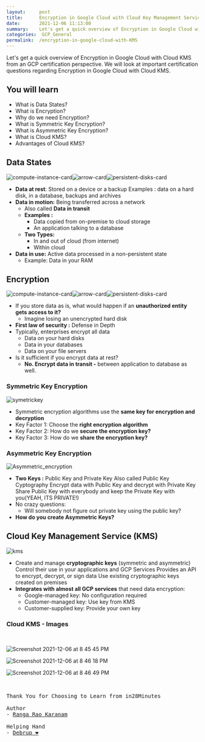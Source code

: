 ```yaml
---
layout:     post
title:      Encryption in Google Cloud with Cloud Key Management Service (KMS) - GCP Certification Cheat Sheet
date:       2021-12-06 11:13:00
summary:    Let's get a quick overview of Encryption in Google Cloud with Cloud KMS from an GCP certification perspective. We will look at important certification questions regarding Encryption in Google Cloud with Cloud KMS.
categories:  GCP_General
permalink:  /encryption-in-google-cloud-with-KMS
---
```


Let's get a quick overview of Encryption in Google Cloud with Cloud KMS from an GCP certification perspective. We will look at important certification questions regarding Encryption in Google Cloud with Cloud KMS.

## You will learn
- What is Data States?
- What is Encryption?
- Why do we need Encryption?
- What is Symmetric Key Encryption?
- What is Asymmetric Key Encryption?
- What is Cloud KMS?
- Advantages of Cloud KMS?


## Data States
   ![compute-instance-card](https://user-images.githubusercontent.com/57451228/144869368-dd3cb711-7861-4acd-8467-922bb9e36d36.png)![arrow-card](https://user-images.githubusercontent.com/57451228/144869384-d3e48e9d-72be-4e07-bbc5-2a7fabaa07fe.png)![persistent-disks-card](https://user-images.githubusercontent.com/57451228/144869399-a7efe4ff-4347-4195-9b47-51d9de400d69.png)


 
    
- **Data at rest**: Stored on a device or a backup
Examples : data on a hard disk, in a database, backups and archives
- **Data in motion:** Being transferred across a network
  - Also called **Data in transit**
  - **Examples :**
      - Data copied from on-premise to cloud storage
      - An application talking to a database
  - **Two Types:**
      - In and out of cloud (from internet)
      - Within cloud
- **Data in use:** Active data processed in a non-persistent state
   - Example: Data in your RAM

## Encryption
 ![compute-instance-card](https://user-images.githubusercontent.com/57451228/144869368-dd3cb711-7861-4acd-8467-922bb9e36d36.png)![arrow-card](https://user-images.githubusercontent.com/57451228/144869384-d3e48e9d-72be-4e07-bbc5-2a7fabaa07fe.png)![persistent-disks-card](https://user-images.githubusercontent.com/57451228/144869399-a7efe4ff-4347-4195-9b47-51d9de400d69.png)
 
- If you store data as is, what would happen if an **unauthorized entity gets access to it?**
  - Imagine losing an unencrypted hard disk
- **First law of security :** Defense in Depth
- Typically, enterprises encrypt all data
  - Data on your hard disks
  - Data in your databases
  - Data on your file servers
- Is it sufficient if you encrypt data at rest?
  - **No. Encrypt data in transit -** between application to database as well.
   
### Symmetric Key Encryption
![symetrickey](https://user-images.githubusercontent.com/57451228/144870527-fbf574e6-8718-44d9-a87d-1c9821900fe0.png)

- Symmetric encryption algorithms use the **same key for encryption and decryption**
- Key Factor 1: Choose the **right encryption algorithm**
- Key Factor 2: How do we **secure the encryption key?**
- Key Factor 3: How do we **share the encryption key?**

### Asymmetric Key Encryption
![Asymmetric_encryption](https://user-images.githubusercontent.com/57451228/144870702-777536a0-ae97-44e5-a56e-850d12afe5f3.png)

- **Two Keys :** Public Key and Private Key
Also called Public Key Cyptography
Encrypt data with Public Key and decrypt with Private Key
Share Public Key with everybody and keep the Private Key with you(YEAH, ITS PRIVATE!)
- No crazy questions:
  - Will somebody not figure out private key using the public key?
- **How do you create Asymmetric Keys?**

## Cloud Key Management Service (KMS)

![kms](https://user-images.githubusercontent.com/57451228/144871178-e94ef009-0a9e-4e1c-9df3-e45e32add0f2.png)

- Create and manage **cryptographic keys** (symmetric and asymmetric)
Control their use in your applications and GCP Services
Provides an API to encrypt, decrypt, or sign data
Use existing cryptographic keys created on premises
- **Integrates with almost all GCP services** that need data encryption:
  - Google-managed key: No configuration required
  - Customer-managed key: Use key from KMS
  - Customer-supplied key: Provide your own key

### Cloud KMS - Images
<BR/>

![Screenshot 2021-12-06 at 8 45 45 PM](https://user-images.githubusercontent.com/57451228/144871603-e0bcf284-5a09-4ccf-ab1d-b90ea9e55c3c.png)

![Screenshot 2021-12-06 at 8 46 18 PM](https://user-images.githubusercontent.com/57451228/144871670-0ff3fe04-d826-41ba-b9b4-717b33554a36.png)

![Screenshot 2021-12-06 at 8 46 49 PM](https://user-images.githubusercontent.com/57451228/144871776-9970d4f8-153b-475c-bc0f-b16d1d2934bf.png)



<BR/>


<pre>
Thank You for Choosing to Learn from in28Minutes

Author
- <a href="https://www.linkedin.com/in/rangakaranam/">Ranga Rao Karanam</a>

Helping Hand
- <a href="https://www.linkedin.com/in/debrup-365/">Debrup ❤️</a>
</pre>
